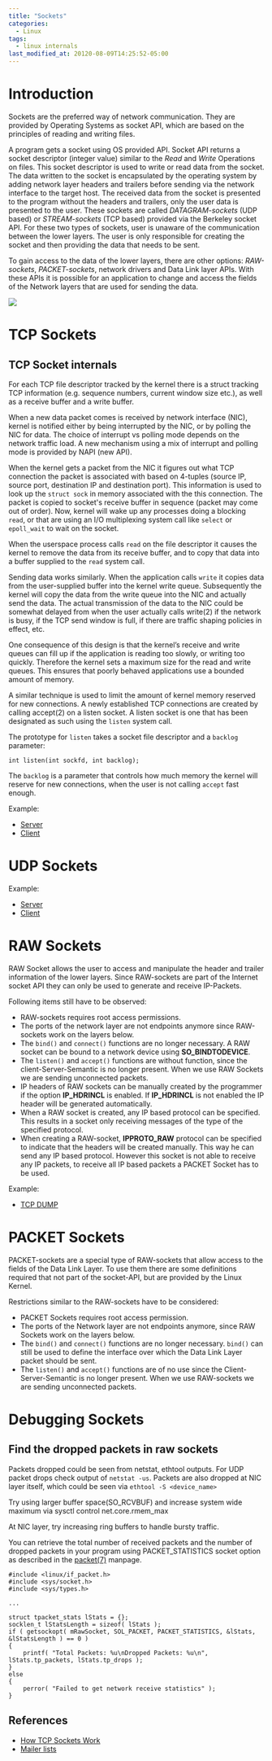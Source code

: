 ```yaml
---
title: "Sockets"
categories:
  - Linux
tags:
  - linux internals
last_modified_at: 20120-08-09T14:25:52-05:00
---
```


# Introduction
Sockets are the preferred way of network communication. They are  provided by Operating Systems as socket API, which are based on the principles of reading and writing files.

A program gets a socket using OS provided  API. Socket API returns a socket descriptor (integer value) similar to the *Read* and *Write* Operations on files. This socket descriptor is used to write or read data from the socket. The data written to the socket is encapsulated by the operating system by adding network layer headers and trailers before sending via the network interface to the target host. The received data from the socket is presented to the program without the headers and trailers, only the user data is presented to the user. These sockets are called *DATAGRAM-sockets* (UDP based) or *STREAM-sockets* (TCP based) provided via the Berkeley socket API. For these two types of sockets, user is unaware of the communication between the lower layers. The user is only responsible for creating the socket and then providing the data that needs to be sent.

To gain access to the data of the lower layers, there are other options: *RAW-sockets*, *PACKET-sockets*, network drivers and Data Link layer APIs. With these APIs it is possible for an application to change and access the fields of the Network layers that are used for sending the data.

<img src="https://manoj-gupta.github.io/images/sockets.png">

# TCP Sockets

## TCP Socket internals
For each TCP file descriptor tracked by the kernel there is a struct tracking TCP information (e.g. sequence numbers, current window size etc.), as well as a receive buffer and a write buffer.

When a new data packet comes is received by network interface (NIC), kernel is notified either by being interrupted by the NIC, or by polling the NIC for data. The choice of interrupt vs polling mode depends on the network traffic load. A new mechanism using a mix of interrupt and polling mode is provided by NAPI (new API).

When the kernel gets a packet from the NIC it figures out what TCP connection the packet is associated with based on 4-tuples (source IP, source port, destination IP and destination port). This information is used to look up the ```struct sock``` in memory associated with the this connection. The packet is copied to socket's receive buffer in sequence (packet may come out of order). Now, kernel will wake up any processes doing a blocking ```read```, or that are using an I/O multiplexing system call like ```select``` or ```epoll_wait``` to wait on the socket.

When the userspace process calls ```read``` on the file descriptor it causes the kernel to remove the data from its receive buffer, and to copy that data into a buffer supplied to the ```read``` system call.

Sending data works similarly. When the application calls ```write``` it copies data from the user-supplied buffer into the kernel write queue. Subsequently the kernel will copy the data from the write queue into the NIC and actually send the data. The actual transmission of the data to the NIC could be somewhat delayed from when the user actually calls write(2) if the network is busy, if the TCP send window is full, if there are traffic shaping policies in effect, etc.

One consequence of this design is that the kernel’s receive and write queues can fill up if the application is reading too slowly, or writing too quickly. Therefore the kernel sets a maximum size for the read and write queues. This ensures that poorly behaved applications use a bounded amount of memory. 

A similar technique is used to limit the amount of kernel memory reserved for new connections. A newly established TCP connections are created by calling accept(2) on a listen socket. A listen socket is one that has been designated as such using the ```listen``` system call.

The prototype for ```listen``` takes a socket file descriptor and a ```backlog``` parameter:

```
int listen(int sockfd, int backlog);
```

The ```backlog``` is a parameter that controls how much memory the kernel will reserve for new connections, when the user is not calling ```accept``` fast enough.

Example:
* [Server](https://manoj-gupta.github.io/examples/tcp_server.c)
* [Client](https://manoj-gupta.github.io/examples/tcp_client.c)

# UDP Sockets

Example:
* [Server](https://manoj-gupta.github.io/examples/udp_server.c)
* [Client](https://manoj-gupta.github.io/examples/udp_client.c)

# RAW Sockets

RAW Socket allows the user to access and manipulate the header and trailer information of the lower layers. Since RAW-sockets are part of the Internet socket API they can only be used to generate and receive IP-Packets.

Following items still have to be observed:
* RAW-sockets requires root access permissions.
* The ports of the network layer are not endpoints anymore since RAW-sockets work on the layers below.
* The ```bind()``` and ```connect()``` functions are no longer necessary. A RAW socket can be bound to a network device using **SO_BINDTODEVICE**.
* The ```listen()``` and ```accept()``` functions are without function, since the client-Server-Semantic is no longer present. When we use RAW Sockets we are sending unconnected packets.
* IP headers of RAW sockets can be manually created by the programmer if the option **IP_HDRINCL** is enabled. If **IP_HDRINCL** is not enabled the IP header will be generated automatically.
* When a RAW socket is created, any IP based protocol can be specified. This results in a socket only receiving messages of the type of the specified protocol.
* When creating a RAW-socket, **IPPROTO_RAW** protocol can be specified to indicate that the headers will be created manually. This way he can send any IP based protocol. However this socket is not able to receive any IP packets, to receive all IP based packets a PACKET Socket has to be used.

Example:
* [TCP DUMP](https://manoj-gupta.github.io/examples/mytcpdump.c)

# PACKET Sockets

PACKET-sockets are a special type of RAW-sockets that allow access to the fields of the Data Link Layer. To use them there are some definitions required that not part of the socket-API, but are provided by the Linux Kernel.

Restrictions similar to the RAW-sockets have to be considered:
* PACKET Sockets requires root access permission.
* The ports of the Network layer are not endpoints anymore, since RAW Sockets work on the layers below.
* The ```bind()``` and ```connect()``` functions are no longer necessary. ```bind()``` can still be used to define the interface over which the Data Link Layer packet should be sent.
* The ```listen()``` and ```accept()``` functions are of no use since the Client-Server-Semantic is no longer present. When we use RAW-sockets we are sending unconnected packets.

# Debugging Sockets

## Find the dropped packets in raw sockets
Packets dropped could be seen from netstat, ethtool outputs. For UDP packet drops check output of ```netstat -us```. Packets are also dropped at NIC layer itself, which could be seen via ```ethtool -S <device_name>```

Try using larger buffer space(SO_RCVBUF) and increase system wide maximum via sysctl control net.core.rmem_max

At NIC layer, try increasing ring buffers to handle bursty traffic.

You can retrieve the total number of received packets and the number of dropped packets in your program using PACKET_STATISTICS socket option as described in the [packet(7)](http://man7.org/linux/man-pages/man7/packet.7.html) manpage.

```
#include <linux/if_packet.h>
#include <sys/socket.h>
#include <sys/types.h>

...

struct tpacket_stats lStats = {};
socklen_t lStatsLength = sizeof( lStats );
if ( getsockopt( mRawSocket, SOL_PACKET, PACKET_STATISTICS, &lStats, &lStatsLength ) == 0 )
{
    printf( "Total Packets: %u\nDropped Packets: %u\n", lStats.tp_packets, lStats.tp_drops );
}
else
{
    perror( "Failed to get network receive statistics" );
}
```

## References

* [How TCP Sockets Work](https://eklitzke.org/how-tcp-sockets-work)
* [Mailer lists](https://unix.stackexchange.com/questions/208441/finding-out-the-number-of-dropped-packets-in-raw-sockets)
